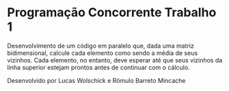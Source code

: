 # Programação Concorrente   Trabalho 1

Desenvolvimento de um código em paralelo que, dada uma matriz bidimensional, calcule cada elemento como sendo a média de seus vizinhos. Cada elemento, no entanto, deve esperar até que seus vizinhos da linha superior estejam prontos antes de continuar com o cálculo.

Desenvolvido por Lucas Wolschick e Rômulo Barreto Mincache
